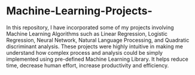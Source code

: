 # Machine-Learning-Projects-
In this repository, I have incorporated some of my projects involving Machine Learning Algorithms such as Linear Regression, Logistic Regression, Neural Network, Natural Language Processing, and Quadratic discriminant analysis. These projects were highly intuitive in making me understand how complex process and analysis could be simply implemented using pre-defined Machine Learning Library. It helps reduce time, decrease human effort, increase productivity and efficiency.
